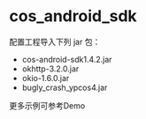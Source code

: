 # cos_android_sdk

配置工程导入下列 jar 包：
- cos-android-sdk1.4.2.jar
- okhttp-3.2.0.jar
- okio-1.6.0.jar
- bugly_crash_ypcos4.jar

更多示例可参考Demo
